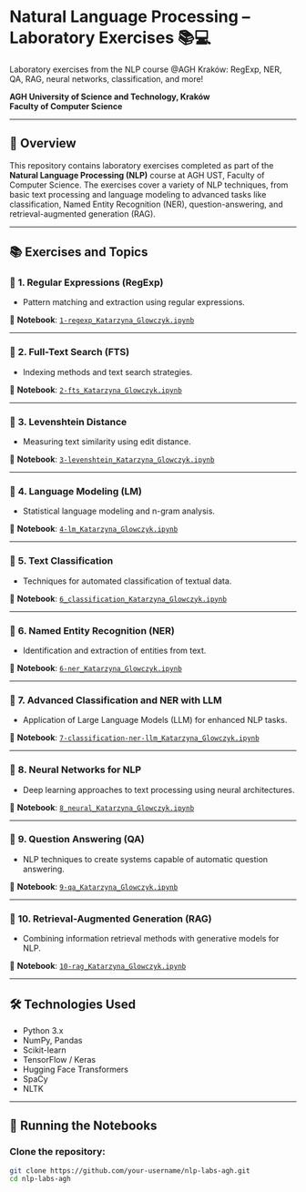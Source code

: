 # Natural Language Processing – Laboratory Exercises 📚💻
Laboratory exercises from the NLP course @AGH Kraków: RegExp, NER, QA, RAG, neural networks, classification, and more! 

**AGH University of Science and Technology, Kraków**  
**Faculty of Computer Science**

---

## 🚀 Overview

This repository contains laboratory exercises completed as part of the **Natural Language Processing (NLP)** course at AGH UST, Faculty of Computer Science. The exercises cover a variety of NLP techniques, from basic text processing and language modeling to advanced tasks like classification, Named Entity Recognition (NER), question-answering, and retrieval-augmented generation (RAG).

---

## 📚 Exercises and Topics

### 📌 **1. Regular Expressions (RegExp)**
- Pattern matching and extraction using regular expressions.

📓 **Notebook**: [`1-regexp_Katarzyna_Glowczyk.ipynb`](./1-regexp_Katarzyna_Glowczyk.ipynb)

---

### 📌 **2. Full-Text Search (FTS)**
- Indexing methods and text search strategies.

📓 **Notebook**: [`2-fts_Katarzyna_Glowczyk.ipynb`](./2-fts_Katarzyna_Glowczyk.ipynb)

---

### 📌 **3. Levenshtein Distance**
- Measuring text similarity using edit distance.

📓 **Notebook**: [`3-levenshtein_Katarzyna_Glowczyk.ipynb`](./3-levenshtein_Katarzyna_Glowczyk.ipynb)

---

### 📌 **4. Language Modeling (LM)**
- Statistical language modeling and n-gram analysis.

📓 **Notebook**: [`4-lm_Katarzyna_Glowczyk.ipynb`](./4-lm_Katarzyna_Glowczyk.ipynb)

---

### 📌 **5. Text Classification**
- Techniques for automated classification of textual data.

📓 **Notebook**: [`6_classification_Katarzyna_Glowczyk.ipynb`](./6_classification_Katarzyna_Glowczyk.ipynb)

---

### 📌 **6. Named Entity Recognition (NER)**
- Identification and extraction of entities from text.

📓 **Notebook**: [`6-ner_Katarzyna_Glowczyk.ipynb`](./6-ner_Katarzyna_Glowczyk.ipynb)

---

### 📌 **7. Advanced Classification and NER with LLM**
- Application of Large Language Models (LLM) for enhanced NLP tasks.

📓 **Notebook**: [`7-classification-ner-llm_Katarzyna_Glowczyk.ipynb`](./7-classification-ner-llm_Katarzyna_Glowczyk.ipynb)

---

### 📌 **8. Neural Networks for NLP**
- Deep learning approaches to text processing using neural architectures.

📓 **Notebook**: [`8_neural_Katarzyna_Glowczyk.ipynb`](./8_neural_Katarzyna_Glowczyk.ipynb)

---

### 📌 **9. Question Answering (QA)**
- NLP techniques to create systems capable of automatic question answering.

📓 **Notebook**: [`9-qa_Katarzyna_Glowczyk.ipynb`](./9-qa_Katarzyna_Glowczyk.ipynb)

---

### 📌 **10. Retrieval-Augmented Generation (RAG)**
- Combining information retrieval methods with generative models for NLP.

📓 **Notebook**: [`10-rag_Katarzyna_Glowczyk.ipynb`](./10-rag_Katarzyna_Glowczyk.ipynb)

---

## 🛠️ Technologies Used
- Python 3.x
- NumPy, Pandas
- Scikit-learn
- TensorFlow / Keras
- Hugging Face Transformers
- SpaCy
- NLTK

---

## 🔧 Running the Notebooks

### Clone the repository:
```bash
git clone https://github.com/your-username/nlp-labs-agh.git
cd nlp-labs-agh
